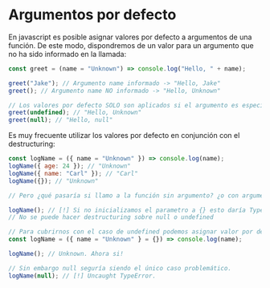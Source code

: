 # Argumentos por defecto

En javascript es posible asignar valores por defecto a argumentos de una función. De este modo, dispondremos de un valor para un argumento que no ha sido informado en la llamada:

```js
const greet = (name = "Unknown") => console.log("Hello, " + name);

greet("Jake"); // Argumento name informado -> "Hello, Jake"
greet(); // Argumento name NO informado -> "Hello, Unknown"

// Los valores por defecto SOLO son aplicados si el argumento es específicamente undefined (no informado)
greet(undefined); // "Hello, Unknown"
greet(null); // "Hello, null"
```

Es muy frecuente utilizar los valores por defecto en conjunción con el destructuring:

```js
const logName = ({ name = "Unknown" }) => console.log(name);
logName({ age: 24 }); // "Unknown"
logName({ name: "Carl" }); // "Carl"
logName({}); // "Unknown"

// Pero ¿qué pasaría si llamo a la función sin argumento? ¿o con argumento null?

logName(); // [!] Si no inicializamos el parametro a {} esto daría TypeError.
// No se puede hacer destructuring sobre null o undefined

// Para cubrirnos con el caso de undefined podemos asignar valor por defecto a todo el argumento completo.
const logName = ({ name = "Unknown" } = {}) => console.log(name);

logName(); // Unknown. Ahora si!

// Sin embargo null seguría siendo el único caso problemático.
logName(null); // [!] Uncaught TypeError.
```

